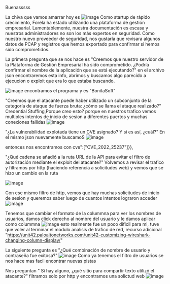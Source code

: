 Buenasssss

La chiva que vamos amarrar hoy es 
![image](https://github.com/user-attachments/assets/bfe8c140-cbec-41ee-ae57-b09ebc7fe531)
Como startup de rápido crecimiento, Forela ha estado utilizando una plataforma de gestión empresarial. Lamentablemente, nuestra documentación es escasa y nuestros administradores no son los más expertos en seguridad. Como nuestro nuevo proveedor de seguridad, nos gustaría que revisara algunos datos de PCAP y registros que hemos exportado para confirmar si hemos sido comprometidos.

La primera pregunta que se nos hace es "Creemos que nuestro servidor de la Plataforma de Gestión Empresarial ha sido comprometido. ¿Podría confirmar el nombre de la aplicación que se está ejecutando?" en el archivo json encontraremos esta info, abrimos y buscamos algo parecido a ejecucion o exploit que era lo que estaba buscando.

![image](https://github.com/user-attachments/assets/611b2636-9657-4cfa-ad34-6a4d99da070d)
encontramos el programa y es "BonitaSoft"

"Creemos que el atacante puede haber utilizado un subconjunto de la categoría de ataque de fuerza bruta: ¿cómo se llama el ataque realizado?" Credential Stuffing,Porque creo esto? porque en nuestros trafico vemos multiples intentos de inicio de sesion a diferentes puertos y muchas conexiones fallidas
![image](https://github.com/user-attachments/assets/b68aef03-ce0d-4a98-a198-9b1e0fc8f469)

"¿La vulnerabilidad explotada tiene un CVE asignado? Y si es así, ¿cuál?" En el mismo json nuevamente buscamoS
![image](https://github.com/user-attachments/assets/e6076f4f-092e-46d0-8114-4cf65944c580)

entonces nos encontramos con cve":["CVE_2022_25237"]}},

"¿Qué cadena se añadió a la ruta URL de la API para evitar el filtro de autorización mediante el exploit del atacante?" Volvemos a revisar el trafico y filtramos por http (haciendo referencia a solicitudes web) y vemos que se hizo un cambio en la ruta

![image](https://github.com/user-attachments/assets/d7648a36-fa0f-4a96-968b-ca3a1059f735)

Con ese mismo filtro de http, vemos que hay muchas solicitudes de inicio de sesion y queremos saber luego de cuantos intentos lograron acceder
![image](https://github.com/user-attachments/assets/259efeb3-973b-4780-b4d2-6fbea61a6520)

Tenemos que cambiar el formato de la colummna para ver los nombres de usuarios, damos click derecho al nombre del usuario y le damos aplicar como colummna
![image](https://github.com/user-attachments/assets/54c375e5-3482-4f1f-94b2-36e8bd1641d3)
esto realmente fue un poco dificil para mi, tuve que voler al terminar el modulo analisis de trafico de red, recurso adicional "https://unit42.paloaltonetworks.com/unit42-customizing-wireshark-changing-column-display/"

La siguiente pregunta es "¿Qué combinación de nombre de usuario y contraseña fue exitosa?"
![image](https://github.com/user-attachments/assets/1ca492b2-3c92-49e6-9d07-341c73997026)
Como ya tenemos el filtro de usuarios se nos hace mas facil encontrar nuevas pistas

Nos preguntan " Si hay alguno, ¿qué sitio para compartir texto utilizó el atacante?" filtramos solo por http y encontramos una solictud web 
![image](https://github.com/user-attachments/assets/cf06b693-8414-494e-b375-ee397c70026b)




